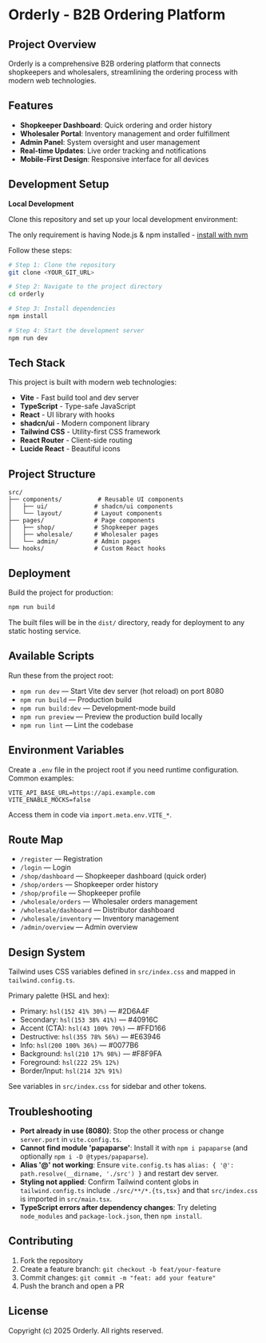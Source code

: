 # Orderly - B2B Ordering Platform

## Project Overview

Orderly is a comprehensive B2B ordering platform that connects shopkeepers and wholesalers, streamlining the ordering process with modern web technologies.

## Features

- **Shopkeeper Dashboard**: Quick ordering and order history
- **Wholesaler Portal**: Inventory management and order fulfillment
- **Admin Panel**: System oversight and user management
- **Real-time Updates**: Live order tracking and notifications
- **Mobile-First Design**: Responsive interface for all devices

## Development Setup

**Local Development**

Clone this repository and set up your local development environment:

The only requirement is having Node.js & npm installed - [install with nvm](https://github.com/nvm-sh/nvm#installing-and-updating)

Follow these steps:

```sh
# Step 1: Clone the repository
git clone <YOUR_GIT_URL>

# Step 2: Navigate to the project directory
cd orderly

# Step 3: Install dependencies
npm install

# Step 4: Start the development server
npm run dev
```

## Tech Stack

This project is built with modern web technologies:

- **Vite** - Fast build tool and dev server
- **TypeScript** - Type-safe JavaScript
- **React** - UI library with hooks
- **shadcn/ui** - Modern component library
- **Tailwind CSS** - Utility-first CSS framework
- **React Router** - Client-side routing
- **Lucide React** - Beautiful icons

## Project Structure

```
src/
├── components/          # Reusable UI components
│   ├── ui/             # shadcn/ui components
│   └── layout/         # Layout components
├── pages/              # Page components
│   ├── shop/           # Shopkeeper pages
│   ├── wholesale/      # Wholesaler pages
│   └── admin/          # Admin pages
└── hooks/              # Custom React hooks
```

## Deployment

Build the project for production:

```sh
npm run build
```

The built files will be in the `dist/` directory, ready for deployment to any static hosting service.

## Available Scripts

Run these from the project root:

- `npm run dev` — Start Vite dev server (hot reload) on port 8080
- `npm run build` — Production build
- `npm run build:dev` — Development-mode build
- `npm run preview` — Preview the production build locally
- `npm run lint` — Lint the codebase

## Environment Variables

Create a `.env` file in the project root if you need runtime configuration. Common examples:

```
VITE_API_BASE_URL=https://api.example.com
VITE_ENABLE_MOCKS=false
```

Access them in code via `import.meta.env.VITE_*`.

## Route Map

- `/register` — Registration
- `/login` — Login
- `/shop/dashboard` — Shopkeeper dashboard (quick order)
- `/shop/orders` — Shopkeeper order history
- `/shop/profile` — Shopkeeper profile
- `/wholesale/orders` — Wholesaler orders management
- `/wholesale/dashboard` — Distributor dashboard
- `/wholesale/inventory` — Inventory management
- `/admin/overview` — Admin overview

## Design System

Tailwind uses CSS variables defined in `src/index.css` and mapped in `tailwind.config.ts`.

Primary palette (HSL and hex):

- Primary: `hsl(152 41% 30%)` — #2D6A4F
- Secondary: `hsl(153 38% 41%)` — #40916C
- Accent (CTA): `hsl(43 100% 70%)` — #FFD166
- Destructive: `hsl(355 78% 56%)` — #E63946
- Info: `hsl(200 100% 36%)` — #0077B6
- Background: `hsl(210 17% 98%)` — #F8F9FA
- Foreground: `hsl(222 25% 12%)`
- Border/Input: `hsl(214 32% 91%)`

See variables in `src/index.css` for sidebar and other tokens.

## Troubleshooting

- __Port already in use (8080)__: Stop the other process or change `server.port` in `vite.config.ts`.
- __Cannot find module 'papaparse'__: Install it with `npm i papaparse` (and optionally `npm i -D @types/papaparse`).
- __Alias '@' not working__: Ensure `vite.config.ts` has `alias: { '@': path.resolve(__dirname, './src') }` and restart dev server.
- __Styling not applied__: Confirm Tailwind content globs in `tailwind.config.ts` include `./src/**/*.{ts,tsx}` and that `src/index.css` is imported in `src/main.tsx`.
- __TypeScript errors after dependency changes__: Try deleting `node_modules` and `package-lock.json`, then `npm install`.

## Contributing

1. Fork the repository
2. Create a feature branch: `git checkout -b feat/your-feature`
3. Commit changes: `git commit -m "feat: add your feature"`
4. Push the branch and open a PR

## License

Copyright (c) 2025 Orderly. All rights reserved.
